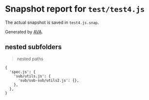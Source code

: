 # Snapshot report for `test/test4.js`

The actual snapshot is saved in `test4.js.snap`.

Generated by [AVA](https://avajs.dev).

## nested subfolders

> nested paths

    {
      'spec.js': {
        'sub/utils.js': {
          'sub/sub-sub/utils2.js': {},
        },
      },
    }
